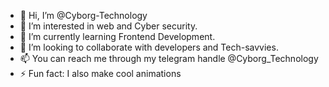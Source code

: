 - 👋 Hi, I’m @Cyborg-Technology
- 👀 I’m interested in web and Cyber security.
- 🌱 I’m currently learning Frontend Development.
- 💞️ I’m looking to collaborate with developers and Tech-savvies.
- 📫 You can reach me through my telegram handle @Cyborg_Technology
- ⚡ Fun fact: I also make cool animations

<!---
Cyborg-Technology/Cyborg-Technology is a ✨ special ✨ repository because its `README.md` (this file) appears on your GitHub profile.
You can click the Preview link to take a look at your changes.
--->
